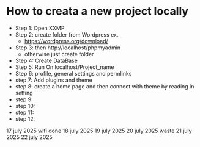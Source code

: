 # How to creata a new project locally

- Step 1: Open XXMP
- Step 2: create folder from Wordpress ex.
    - https://wordpress.org/download/
- Step 3: then http://localhost/phpmyadmin
    - otherwise just create folder 
- Step 4: Create DataBase
- Step 5: Run On localhost/Project_name
- Step 6: profile, general settings and permlinks
- step 7: Add plugins and theme
- step 8: create a home page and then connect with theme by reading in setting
- step 9: 
- step 10:
- step 11:
- step 12:



17 july 2025 wifi done 
18 july 2025 
19 july 2025
20 july 2025 waste
21 july 2025 
22 july 2025